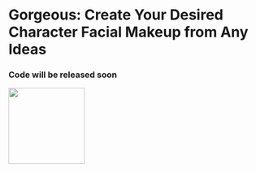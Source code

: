 # Gorgeous: Create Your Desired Character Facial Makeup from Any Ideas 
### Code will be released soon

<img src="gorgeous/gorgeous.png" height="150" >
